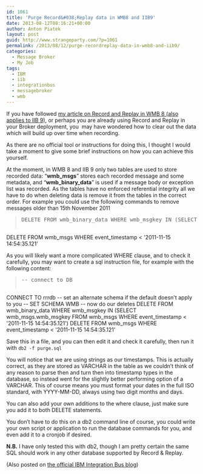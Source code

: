 ```yaml
---
id: 1061
title: 'Purge Record&#038;Replay data in WMB8 and IIB9'
date: 2013-08-12T08:16:21+00:00
author: Anton Piatek
layout: post
guid: http://www.strangeparty.com/?p=1061
permalink: /2013/08/12/purge-recordreplay-data-in-wmb8-and-iib9/
categories:
  - Message Broker
  - My Job
tags:
  - IBM
  - iib
  - integrationbus
  - messagebroker
  - wmb
---
```

If you have followed [my article on Record and Replay in WMB 8 (also applies to IIB 9)](http://www.ibm.com/developerworks/websphere/tutorials/1212_storey/), or perhaps you are already using Record and Replay in your Broker deployment, you &nbsp;may have wondered how to clear out the data which will build up over time when recording.

As there are no official tool or instructions for doing this, I thought I would take a moment to give some brief instructions on how you can achieve this yourself.

At the moment, in WMB 8 and IIB 9 only two tables are used to store recorded data: &#8220;**wmb_msgs**&#8221; stores each recorded message and some metadata, and &#8220;**wmb\_binary\_data**&#8221; is used if a message body or exception list was recorded. As the tables have no enforced referential integrity all we have to do when deleting data is remove it from the tables in the correct order. For example you could use the following commands to remove messages older than 15th November 2011

> <pre>DELETE FROM wmb_binary_data WHERE wmb_msgkey IN (SELECT wmb_msgs.wmb_msgkey FROM wmb_msgs WHERE event_timestamp &lt; '2011-11-15 14:54:35.121')
DELETE FROM wmb_msgs WHERE event_timestamp &lt; '2011-11-15 14:54:35.121'</pre>

As you will likely want a more complicated WHERE clause, and to check it carefully, you may want to create a sql instruction file, for example with the following content:

> <pre>-- connect to DB
CONNECT TO rrrdb
-- set an alternate schema if the default doesn't apply to you
-- SET SCHEMA WMB
-- now do our deletes
DELETE FROM wmb_binary_data WHERE wmb_msgkey IN (SELECT wmb_msgs.wmb_msgkey FROM wmb_msgs WHERE event_timestamp &lt; '2011-11-15 14:54:35.121')
DELETE FROM wmb_msgs WHERE event_timestamp &lt; '2011-11-15 14:54:35.121'</pre>

Save this in a file, and you can then edit it and check it carefully, then run it with `db2 -f purge.sql`

You will notice that we are using strings as our timestamps. This is actually correct, as they are stored as VARCHAR in the table as we couldn&#8217;t think of any reason to parse then and turn then into timestamp types in the database, so instead went for the slightly better performing option of a VARCHAR. This of course means you must format your dates in the full ISO standard, with YYYY-MM-DD, always using two digit months and days. 

You can also add your own additions to the where clause, just make sure you add it to both DELETE statements.

You don&#8217;t have to do this on a db2 command line of course, you could write your own script or application to run the database commands for you, and even add it to a cronjob if desired.

**N.B.** I have only tested this with db2, though I am pretty certain the same SQL should work in any other database supported by Record & Replay.

(Also posted on [the official IBM Integration Bus blog](https://www.ibm.com/developerworks/community/blogs/c7e1448b-9651-456c-9924-f78bec90d2c2/entry/purge_record_replay_data_in_wmb8_and_iib9?lang=en))